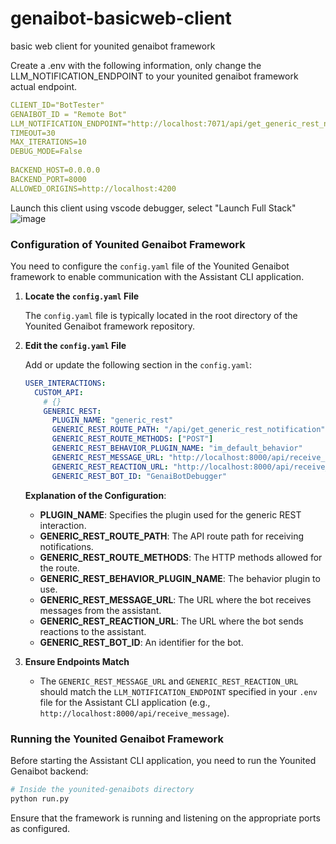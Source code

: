 # genaibot-basicweb-client
basic web client for younited genaibot framework

Create a .env with the following information, only change the LLM_NOTIFICATION_ENDPOINT to your younited genaibot framework actual endpoint.
```yaml
CLIENT_ID="BotTester"
GENAIBOT_ID = "Remote Bot"
LLM_NOTIFICATION_ENDPOINT="http://localhost:7071/api/get_generic_rest_notification"  
TIMEOUT=30  
MAX_ITERATIONS=10  
DEBUG_MODE=False  
  
BACKEND_HOST=0.0.0.0  
BACKEND_PORT=8000  
ALLOWED_ORIGINS=http://localhost:4200  
```
Launch this client using vscode debugger, select "Launch Full Stack"
![image](https://github.com/user-attachments/assets/efce2053-f5a0-41d3-afef-b3f10fdbb960)

### Configuration of Younited Genaibot Framework

You need to configure the `config.yaml` file of the Younited Genaibot framework to enable communication with the Assistant CLI application.

1. **Locate the `config.yaml` File**

   The `config.yaml` file is typically located in the root directory of the Younited Genaibot framework repository.

2. **Edit the `config.yaml` File**

   Add or update the following section in the `config.yaml`:

   ```yaml
   USER_INTERACTIONS:
     CUSTOM_API:
       # {}
       GENERIC_REST:
         PLUGIN_NAME: "generic_rest"
         GENERIC_REST_ROUTE_PATH: "/api/get_generic_rest_notification"
         GENERIC_REST_ROUTE_METHODS: ["POST"]
         GENERIC_REST_BEHAVIOR_PLUGIN_NAME: "im_default_behavior"
         GENERIC_REST_MESSAGE_URL: "http://localhost:8000/api/receive_message"
         GENERIC_REST_REACTION_URL: "http://localhost:8000/api/receive_message"
         GENERIC_REST_BOT_ID: "GenaiBotDebugger"
   ```

   **Explanation of the Configuration**:

   - **PLUGIN_NAME**: Specifies the plugin used for the generic REST interaction.
   - **GENERIC_REST_ROUTE_PATH**: The API route path for receiving notifications.
   - **GENERIC_REST_ROUTE_METHODS**: The HTTP methods allowed for the route.
   - **GENERIC_REST_BEHAVIOR_PLUGIN_NAME**: The behavior plugin to use.
   - **GENERIC_REST_MESSAGE_URL**: The URL where the bot receives messages from the assistant.
   - **GENERIC_REST_REACTION_URL**: The URL where the bot sends reactions to the assistant.
   - **GENERIC_REST_BOT_ID**: An identifier for the bot.

3. **Ensure Endpoints Match**

   - The `GENERIC_REST_MESSAGE_URL` and `GENERIC_REST_REACTION_URL` should match the `LLM_NOTIFICATION_ENDPOINT` specified in your `.env` file for the Assistant CLI application (e.g., `http://localhost:8000/api/receive_message`).

### Running the Younited Genaibot Framework

Before starting the Assistant CLI application, you need to run the Younited Genaibot backend:

```bash
# Inside the younited-genaibots directory
python run.py
```

Ensure that the framework is running and listening on the appropriate ports as configured.
